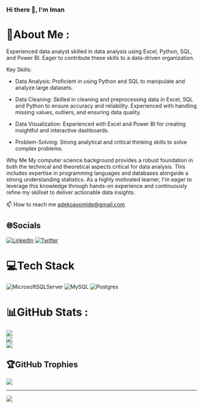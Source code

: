 ### Hi there 👋, I'm Iman

# 💫About Me :
Experienced data analyst skilled in data analysis using Excel, Python, SQL, and Power BI. Eager to contribute these skills to a data-driven organization.

Key Skills:
- Data Analysis: Proficient in using Python and SQL to manipulate and analyze large datasets.

- Data Cleaning: Skilled in cleaning and preprocessing data in Excel, SQL and Python to ensure accuracy and reliability. Experienced with handling missing values, outliers, and ensuring data quality.

- Data Visualization: Experienced with Excel and Power BI for creating insightful and interactive dashboards.

- Problem-Solving: Strong analytical and critical thinking skills to solve complex problems.

Why Me
My computer science background provides a robust foundation in both the technical and theoretical aspects critical for data analysis. This includes expertise in programming languages and databases alongside a strong understanding statistics. As a highly motivated learner, I'm eager to leverage this knowledge through hands-on experience and continuously refine my skillset to deliver actionable data insights.

📫 How to reach me adekoayomide@gmail.com

## 🌐Socials
[![LinkedIn](https://img.shields.io/badge/LinkedIn-%230077B5.svg?logo=linkedin&logoColor=white)](https://linkedin.com/in/iman-adeko) [![Twitter](https://img.shields.io/badge/Twitter-%231DA1F2.svg?logo=Twitter&logoColor=white)](https://twitter.com/imanAdeko) 

# 💻Tech Stack
![MicrosoftSQLServer](https://img.shields.io/badge/Microsoft%20SQL%20Sever-CC2927?style=plastic&logo=microsoft%20sql%20server&logoColor=white) ![MySQL](https://img.shields.io/badge/mysql-%2300f.svg?style=plastic&logo=mysql&logoColor=white) ![Postgres](https://img.shields.io/badge/postgres-%23316192.svg?style=plastic&logo=postgresql&logoColor=white)
# 📊GitHub Stats :
![](https://github-readme-stats.vercel.app/api?username=imanAdeko&theme=dark&hide_border=true&include_all_commits=true&count_private=false)<br/>
![](https://github-readme-streak-stats.herokuapp.com/?user=imanAdeko&theme=dark&hide_border=true)<br/>
![](https://github-readme-stats.vercel.app/api/top-langs/?username=imanAdeko&theme=dark&hide_border=true&include_all_commits=true&count_private=false&layout=compact)

## 🏆GitHub Trophies
![](https://github-trophies.vercel.app/?username=imanAdeko&theme=darkhub&no-frame=true&no-bg=false&margin-w=4)

---
[![](https://visitcount.itsvg.in/api?id=imanAdeko&icon=5&color=12)](https://visitcount.itsvg.in)
